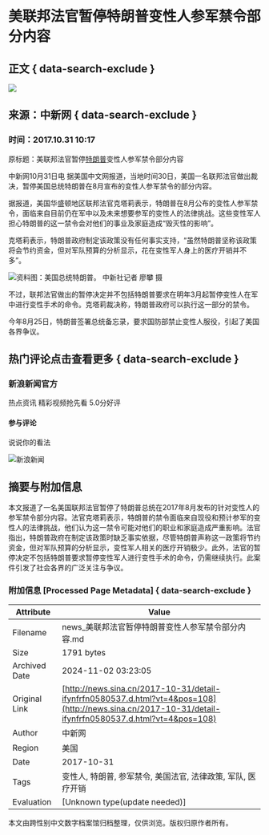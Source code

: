 # 美联邦法官暂停特朗普变性人参军禁令部分内容

## 正文 { data-search-exclude }


![](https://n.sinaimg.cn/default/622af858/20181010/default_avatar.jpg)

## 来源：中新网   { data-search-exclude }
### 时间：2017.10.31 10:17

原标题：美联邦法官暂停[特朗普](https://news.sina.cn/news_zt/keyword.d.html?vt=4&k=%E7%89%B9%E6%9C%97%E6%99%AE)变性人参军禁令部分内容

中新网10月31日电 据美国中文网报道，当地时间30日，美国一名联邦法官做出裁决，暂停美国总统特朗普在8月宣布的变性人参军禁令的部分内容。

据报道，美国华盛顿地区联邦法官克塔莉表示，特朗普在8月公布的变性人参军禁令，面临来自目前仍在军中以及未来想要参军的变性人的法律挑战。这些变性军人担心特朗普的这一禁令会对他们的事业及家庭造成“毁灭性的影响”。

克塔莉表示，特朗普政府制定该政策没有任何事实支持，“虽然特朗普坚称该政策将会节约资金，但对军队预算的分析显示，花在变性军人身上的医疗开销并不多”。

![资料图：美国总统特朗普。 中新社记者 廖攀 摄](https://k.sinaimg.cn/n/translate/20170729/G9Ko-fyinvyk2086860.jpg/w700d1q75cms.jpg?by=cms_fixed_width)

不过，联邦法官做出的暂停决定并不包括特朗普要求在明年3月起暂停变性人在军中进行变性手术的命令。克塔莉裁决称，特朗普政府可以执行这一部分的禁令。

今年8月25日，特朗普签署总统备忘录，要求国防部禁止变性人服役，引起了美国各界争议。

## 热门评论点击查看更多 { data-search-exclude }

### 新浪新闻官方
热点资讯 精彩视频抢先看 5.0分好评

#### 参与评论
说说你的看法

![新浪新闻](https://n.sinaimg.cn/default/80905340/20200331/sinalogo.png)

## 摘要与附加信息

<!-- tcd_abstract -->
本文报道了一名美国联邦法官暂停了特朗普总统在2017年8月发布的针对变性人的参军禁令部分内容。法官克塔莉表示，特朗普的禁令面临来自现役和预计参军的变性人的法律挑战，他们认为这一禁令可能对他们的职业和家庭造成严重影响。法官指出，特朗普政府在制定该政策时缺乏事实依据，尽管特朗普声称这一政策将节约资金，但对军队预算的分析显示，变性军人相关的医疗开销极少。此外，法官的暂停决定不包括特朗普要求暂停变性军人进行变性手术的命令，仍需继续执行。此案件引发了社会各界的广泛关注与争议。
<!-- tcd_abstract_end -->

### 附加信息 [Processed Page Metadata] { data-search-exclude }

| Attribute       | Value                                  |
|-----------------|----------------------------------------|
| Filename        | news_美联邦法官暂停特朗普变性人参军禁令部分内容.md                             |
| Size            | 1791 bytes                           |
| Archived Date   | 2024-11-02 03:23:05                             |
| Original Link   | [http://news.sina.cn/2017-10-31/detail-ifynfrfn0580537.d.html?vt=4&pos=108](http://news.sina.cn/2017-10-31/detail-ifynfrfn0580537.d.html?vt=4&pos=108)                       |
| Author          | 中新网                               |
| Region          | 美国                               |
| Date            | 2017-10-31                                 |
| Tags            | 变性人, 特朗普, 参军禁令, 美国法官, 法律政策, 军队, 医疗开销                                 |
| Evaluation            | [Unknown type(update needed)]                                 |
<!-- tcd_table_end -->

本文由跨性别中文数字档案馆归档整理，仅供浏览。版权归原作者所有。
